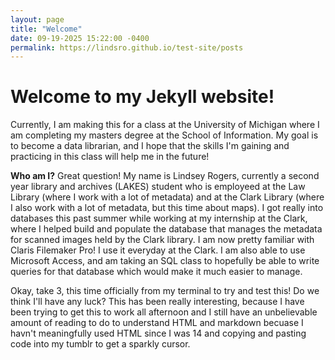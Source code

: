 ```yaml
---
layout: page
title: "Welcome"
date: 09-19-2025 15:22:00 -0400
permalink: https://lindsro.github.io/test-site/posts
---
```

# Welcome to my Jekyll website!

Currently, I am making this for a class at the University of Michigan where I am completing my masters degree at the School of Information.
My goal is to become a data librarian, and I hope that the skills I'm gaining and practicing in this class will help me in the future!

**Who am I?**
Great question! My name is Lindsey Rogers, currently a second year library and archives (LAKES) student who is employeed at the Law Library (where I work with a lot of metadata)
and at the Clark Library (where I also work with a lot of metadata, but this time about maps). I got really into databases this past summer while working at my internship at the Clark,
where I helped build and populate the database that manages the metadata for scanned images held by the Clark library. I am now pretty familiar with Claris Filemaker Pro! I use it everyday
at the Clark. I am also able to use Microsoft Access, and am taking an SQL class to hopefully be able to write queries for that database which would make it much easier to manage.

Okay, take 3, this time officially from my terminal to try and test this! Do we think I'll have any luck? This has been really interesting, because I have been trying to get this to work all afternoon and I still have an unbelievable amount of reading to do to understand HTML and markdown becuase I havn't meaningfully used HTML since I was 14 and copying and pasting code into my tumblr to get a sparkly cursor.

